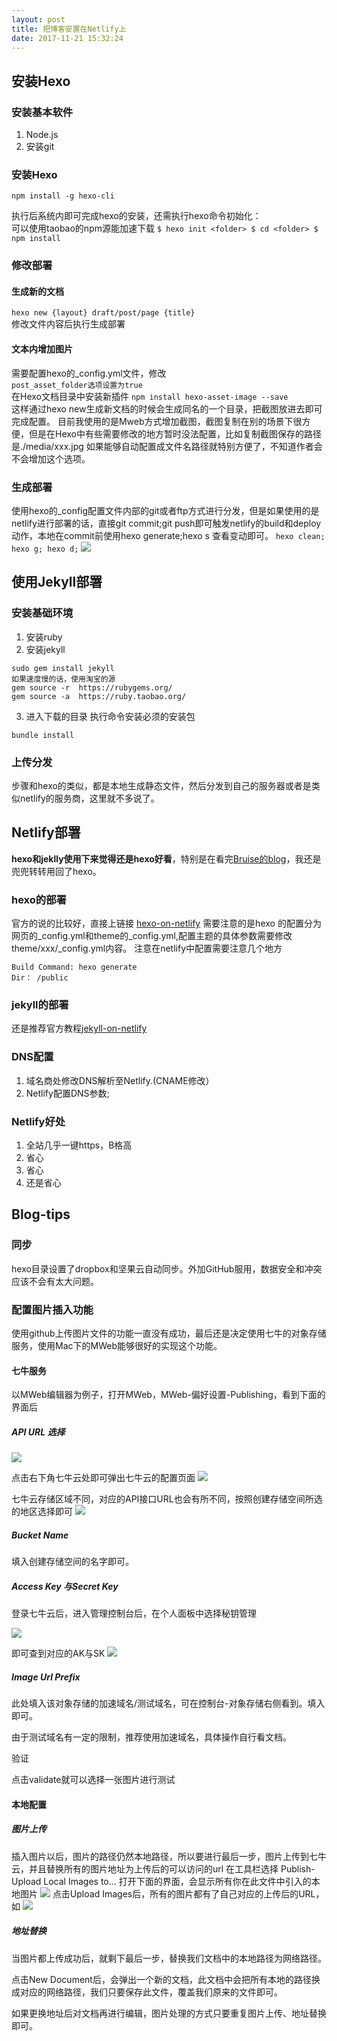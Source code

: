 ```yaml
---
layout: post
title: 把博客安置在Netlify上
date: 2017-11-21 15:32:24
---
```

## 安装Hexo  
### 安装基本软件  
1. Node.js
2. 安装git  

### 安装Hexo  

`npm install -g hexo-cli`   

执行后系统内即可完成hexo的安装，还需执行hexo命令初始化：  
可以使用taobao的npm源能加速下载
`$ hexo init <folder>
$ cd <folder>
$ npm install
` 

### 修改部署  
#### 生成新的文档  
`
hexo new {layout} draft/post/page {title} 
`  
修改文件内容后执行生成部署

#### 文本内增加图片
需要配置hexo的_config.yml文件，修改   
`post_asset_folder选项设置为true`  
在Hexo文档目录中安装新插件
`npm install hexo-asset-image --save`  
这样通过hexo new生成新文档的时候会生成同名的一个目录，把截图放进去即可完成配置。
目前我使用的是Mweb方式增加截图，截图复制在别的场景下很方便，但是在Hexo中有些需要修改的地方暂时没法配置，比如复制截图保存的路径是./media/xxx.jpg 如果能够自动配置成文件名路径就特别方便了，不知道作者会不会增加这个选项。  

### 生成部署  
使用hexo的_config配置文件内部的git或者ftp方式进行分发，但是如果使用的是netlify进行部署的话，直接git commit;git push即可触发netlify的build和deploy动作，本地在commit前使用hexo generate;hexo s 查看变动即可。
`
hexo clean; hexo g; hexo d;
`
![](http://ozrbj341q.bkt.clouddn.com/15112507811028.jpg)

## 使用Jekyll部署
### 安装基础环境  
1. 安装ruby
2. 安装jekyll  
```
sudo gem install jekyll
如果速度慢的话，使用淘宝的源  
gem source -r  https://rubygems.org/
gem source -a  https://ruby.taobao.org/ 
```
3. 进入下载的目录
执行命令安装必须的安装包
```
bundle install
```
### 上传分发
步骤和hexo的类似，都是本地生成静态文件，然后分发到自己的服务器或者是类似netlify的服务商，这里就不多说了。  
## Netlify部署
**hexo和jeklly使用下来觉得还是hexo好看**，特别是在看完[Bruise的blog](http://www.yangguanjun.com)，我还是兜兜转转用回了hexo。
### hexo的部署
官方的说的比较好，直接上链接 [hexo-on-netlify](https://www.netlify.com/blog/2015/10/26/a-step-by-step-guide-hexo-on-netlify/)
需要注意的是hexo 的配置分为网页的_config.yml和theme的_config.yml,配置主题的具体参数需要修改theme/xxx/_config.yml内容。
注意在netlify中配置需要注意几个地方  

```
Build Command: hexo generate
Dir： /public
```  
### jekyll的部署
还是推荐官方教程[jekyll-on-netlify](https://www.netlify.com/blog/2015/10/28/a-step-by-step-guide-jekyll-3.0-on-netlify/)  

### DNS配置
1. 域名商处修改DNS解析至Netlify.(CNAME修改）
2. Netlify配置DNS参数;  

### Netlify好处
1. 全站几乎一键https，B格高
2. 省心
3. 省心
4. 还是省心  

## Blog-tips
### 同步
hexo目录设置了dropbox和坚果云自动同步。外加GitHub服用，数据安全和冲突应该不会有太大问题。  


### 配置图片插入功能
使用github上传图片文件的功能一直没有成功，最后还是决定使用七牛的对象存储服务，使用Mac下的MWeb能够很好的实现这个功能。
#### 七牛服务
以MWeb编辑器为例子，打开MWeb，MWeb-偏好设置-Publishing，看到下面的界面后
##### API URL 选择
![](http://ozrbj341q.bkt.clouddn.com/15112546382985.jpg)

点击右下角七牛云处即可弹出七牛云的配置页面
![](http://ozrbj341q.bkt.clouddn.com/15112546526041.jpg)

七牛云存储区域不同，对应的API接口URL也会有所不同，按照创建存储空间所选的地区选择即可
![](http://ozrbj341q.bkt.clouddn.com/15112547131951.jpg)


##### Bucket Name

填入创建存储空间的名字即可。

##### Access Key 与Secret Key

登录七牛云后，进入管理控制台后，在个人面板中选择秘钥管理

![](http://ozrbj341q.bkt.clouddn.com/15112547448443.jpg)

即可查到对应的AK与SK
![](http://ozrbj341q.bkt.clouddn.com/15112547560115.jpg)
##### Image Url Prefix

此处填入该对象存储的加速域名/测试域名，可在控制台-对象存储右侧看到。填入即可。

由于测试域名有一定的限制，推荐使用加速域名，具体操作自行看文档。

验证

点击validate就可以选择一张图片进行测试


#### 本地配置
##### 图片上传

插入图片以后，图片的路径仍然本地路径，所以要进行最后一步，图片上传到七牛云，并且替换所有的图片地址为上传后的可以访问的url
在工具栏选择 Publish-Upload Local Images to… 打开下面的界面，会显示所有你在此文件中引入的本地图片
![](http://ozrbj341q.bkt.clouddn.com/15112550957592.jpg)
点击Upload Images后，所有的图片都有了自己对应的上传后的URL，如
![](http://ozrbj341q.bkt.clouddn.com/15112551105880.jpg)

##### 地址替换

当图片都上传成功后，就剩下最后一步，替换我们文档中的本地路径为网络路径。

点击New Document后，会弹出一个新的文档，此文档中会把所有本地的路径换成对应的网络路径，我们只要保存此文件，覆盖我们原来的文件即可。

如果更换地址后对文档再进行编辑，图片处理的方式只要重复图片上传、地址替换即可。









